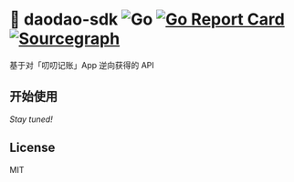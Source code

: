 # 🐤 daodao-sdk ![Go](https://github.com/wuhan005/daodao-sdk/workflows/Go/badge.svg) [![Go Report Card](https://goreportcard.com/badge/github.com/wuhan005/daodao-sdk)](https://goreportcard.com/report/github.com/wuhan005/daodao-sdk) [![Sourcegraph](https://img.shields.io/badge/view%20on-Sourcegraph-brightgreen.svg?logo=sourcegraph)](https://sourcegraph.com/github.com/wuhan005/daodao-sdk)

基于对「叨叨记账」App 逆向获得的 API

## 开始使用

_Stay tuned!_

## License

MIT
